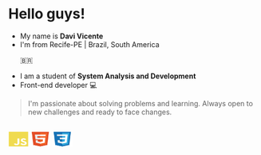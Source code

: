# Hello guys!
- My name is **Davi Vicente**
- I'm from Recife-PE | Brazil, South America <p>&#127463;&#127479;</p>
- I am a student of **System Analysis and Development**
- Front-end developer :computer:
>I'm passionate about solving problems and learning. Always open to new challenges and ready to face changes.
<div style="display: inline_block"><br>
    <img align="center" alt="Rafa-Js" height="30" width="40" src="https://raw.githubusercontent.com/devicons/devicon/master/icons/javascript/javascript-plain.svg"> 
    <img align="center" alt="Rafa-HTML" height="30" width="40" src="https://raw.githubusercontent.com/devicons/devicon/master/icons/html5/html5-original.svg">
    <img align="center" alt="Rafa-CSS" height="30" width="40" src="https://raw.githubusercontent.com/devicons/devicon/master/icons/css3/css3-original.svg">
    
  </div>
